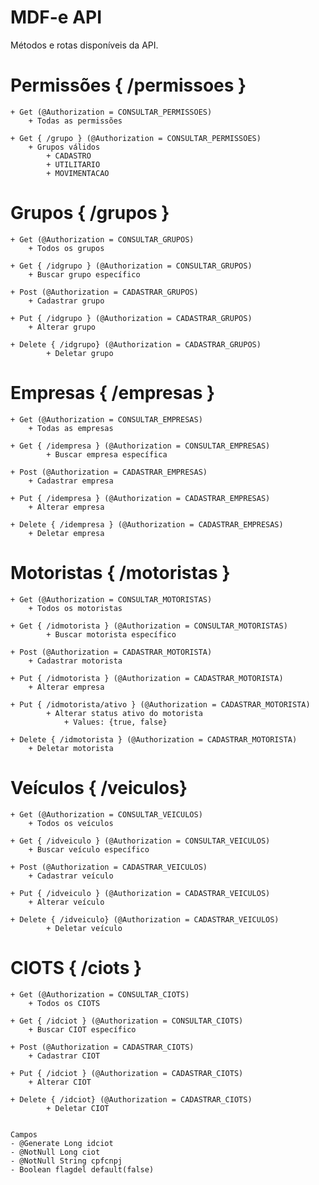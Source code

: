 # MDF-e API

Métodos e rotas disponíveis da API.

# Permissões { /permissoes }
    + Get (@Authorization = CONSULTAR_PERMISSOES)
        + Todas as permissões
                
    + Get { /grupo } (@Authorization = CONSULTAR_PERMISSOES)
        + Grupos válidos
            + CADASTRO
            + UTILITARIO
            + MOVIMENTACAO
    
            
# Grupos { /grupos }
    + Get (@Authorization = CONSULTAR_GRUPOS)
        + Todos os grupos
        
    + Get { /idgrupo } (@Authorization = CONSULTAR_GRUPOS)
        + Buscar grupo específico
            
    + Post (@Authorization = CADASTRAR_GRUPOS)
        + Cadastrar grupo
        
    + Put { /idgrupo } (@Authorization = CADASTRAR_GRUPOS)
        + Alterar grupo
        
    + Delete { /idgrupo} (@Authorization = CADASTRAR_GRUPOS)
            + Deletar grupo


# Empresas { /empresas }
    + Get (@Authorization = CONSULTAR_EMPRESAS)
        + Todas as empresas
        
    + Get { /idempresa } (@Authorization = CONSULTAR_EMPRESAS)
            + Buscar empresa específica
        
    + Post (@Authorization = CADASTRAR_EMPRESAS)
        + Cadastrar empresa
        
    + Put { /idempresa } (@Authorization = CADASTRAR_EMPRESAS)
        + Alterar empresa
        
    + Delete { /idempresa } (@Authorization = CADASTRAR_EMPRESAS)
        + Deletar empresa
        
# Motoristas { /motoristas }
    + Get (@Authorization = CONSULTAR_MOTORISTAS)
        + Todos os motoristas
        
    + Get { /idmotorista } (@Authorization = CONSULTAR_MOTORISTAS)
            + Buscar motorista específico
        
    + Post (@Authorization = CADASTRAR_MOTORISTA)
        + Cadastrar motorista
            
    + Put { /idmotorista } (@Authorization = CADASTRAR_MOTORISTA)
        + Alterar empresa
        
    + Put { /idmotorista/ativo } (@Authorization = CADASTRAR_MOTORISTA)
            + Alterar status ativo do motorista 
                + Values: {true, false}        
        
    + Delete { /idmotorista } (@Authorization = CADASTRAR_MOTORISTA)
        + Deletar motorista   
        
# Veículos { /veiculos}
    + Get (@Authorization = CONSULTAR_VEICULOS)
        + Todos os veículos
        
    + Get { /idveiculo } (@Authorization = CONSULTAR_VEICULOS)
        + Buscar veículo específico
            
    + Post (@Authorization = CADASTRAR_VEICULOS)
        + Cadastrar veículo
        
    + Put { /idveiculo } (@Authorization = CADASTRAR_VEICULOS)
        + Alterar veículo
        
    + Delete { /idveiculo} (@Authorization = CADASTRAR_VEICULOS)
            + Deletar veículo            

# CIOTS { /ciots }
    + Get (@Authorization = CONSULTAR_CIOTS)
        + Todos os CIOTS
        
    + Get { /idciot } (@Authorization = CONSULTAR_CIOTS)
        + Buscar CIOT específico
            
    + Post (@Authorization = CADASTRAR_CIOTS)
        + Cadastrar CIOT
        
    + Put { /idciot } (@Authorization = CADASTRAR_CIOTS)
        + Alterar CIOT
        
    + Delete { /idciot} (@Authorization = CADASTRAR_CIOTS)
            + Deletar CIOT
            
    
    Campos
    - @Generate Long idciot       
    - @NotNull Long ciot       
    - @NotNull String cpfcnpj      
    - Boolean flagdel default(false)
